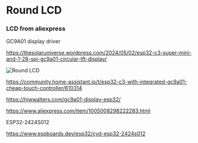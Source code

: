 # Round LCD 

### LCD from aliexpress



GC9A01 display driver

https://thesolaruniverse.wordpress.com/2024/05/02/esp32-c3-super-mini-and-1-28-spi-gc9a01-circular-tft-display/


![Round LCD](https://thesolaruniverse.wordpress.com/wp-content/uploads/2024/05/137_fig_02_96_dpi.png)


https://community.home-assistant.io/t/esp32-c3-with-integrated-gc9a01-cheap-touch-controller/610314

https://hjwwalters.com/gc9a01-display-esp32/

https://www.aliexpress.com/item/1005008298222283.html

 ESP32-2424S012

 https://www.espboards.dev/esp32/cyd-esp32-2424s012

 